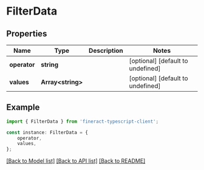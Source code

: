# FilterData


## Properties

Name | Type | Description | Notes
------------ | ------------- | ------------- | -------------
**operator** | **string** |  | [optional] [default to undefined]
**values** | **Array&lt;string&gt;** |  | [optional] [default to undefined]

## Example

```typescript
import { FilterData } from 'fineract-typescript-client';

const instance: FilterData = {
    operator,
    values,
};
```

[[Back to Model list]](../README.md#documentation-for-models) [[Back to API list]](../README.md#documentation-for-api-endpoints) [[Back to README]](../README.md)
